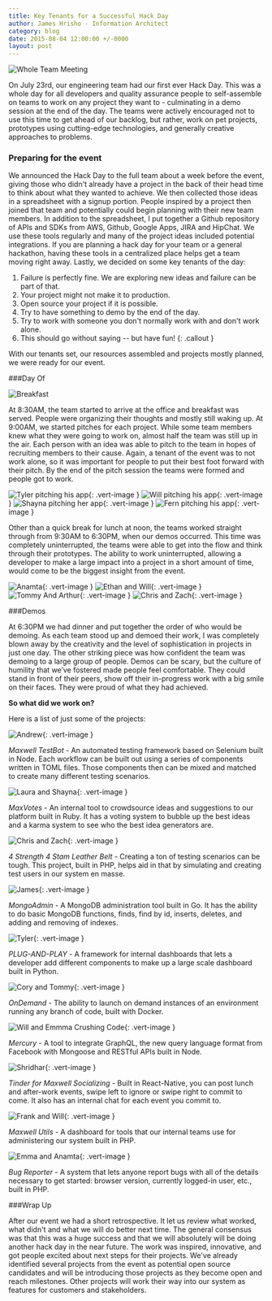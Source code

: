 ```yaml
---
title: Key Tenants for a Successful Hack Day
author: James Hrisho - Information Architect
category: blog
date: 2015-08-04 12:00:00 +/-0000
layout: post
---
```

![Whole Team Meeting](https://s3.amazonaws.com/engineering.maxwellhealth.com/IMG_7427.JPG)


On July 23rd, our engineering team had our first ever Hack Day. This was a whole day for all developers and quality assurance people to self-assemble on teams to work on any project they want to - culminating in a demo session at the end of the day. The teams were actively encouraged not to use this time to get ahead of our backlog, but rather, work on pet projects, prototypes using cutting-edge technologies, and generally creative approaches to problems.

### Preparing for the event

We announced the Hack Day to the full team about a week before the event, giving those who didn't already have a project in the back of their head time to think about what they wanted to achieve. We then collected those ideas in a spreadsheet with a signup portion. People inspired by a project then joined that team and potentially could begin planning with their new team members. In addition to the spreadsheet, I put together a Github repository of APIs and SDKs from AWS, Github, Google Apps, JIRA and HipChat. We use these tools regularly and many of the project ideas included potential integrations. If you are planning a hack day for your team or a general hackathon, having these tools in a centralized place helps get a team moving right away. Lastly, we decided on some key tenants of the day:

1. Failure is perfectly fine. We are exploring new ideas and failure can be part of that.
1. Your project might not make it to production.
1. Open source your project if it is possible.
1. Try to have something to demo by the end of the day.
1. Try to work with someone you don't normally work with and don't work alone.
1. This should go without saying -- but have fun!
{: .callout }

With our tenants set, our resources assembled and projects mostly planned, we were ready for our event.

###Day Of

![Breakfast](https://s3.amazonaws.com/engineering.maxwellhealth.com/IMG_7380.JPG)

At 8:30AM, the team started to arrive at the office and breakfast was served. People were organizing their thoughts and mostly still waking up. At 9:00AM, we started pitches for each project. While some team members knew what they were going to work on, almost half the team was still up in the air. Each person with an idea was able to pitch to the team in hopes of recruiting members to their cause. Again, a tenant of the event was to not work alone, so it was important for people to put their best foot forward with their pitch. By the end of the pitch session the teams were formed and people got to work.


![Tyler pitching his app](https://s3.amazonaws.com/engineering.maxwellhealth.com/IMG_7389.JPG){: .vert-image }
![Will pitching his app](https://s3.amazonaws.com/engineering.maxwellhealth.com/IMG_7392.JPG){: .vert-image }
![Shayna pitching her app](https://s3.amazonaws.com/engineering.maxwellhealth.com/IMG_7391.JPG){: .vert-image }
![Fern pitching his app](https://s3.amazonaws.com/engineering.maxwellhealth.com/IMG_7394.JPG){: .vert-image }

Other than a quick break for lunch at noon, the teams worked straight through from 9:30AM to 6:30PM, when our demos occurred. This time was completely uninterrupted, the teams were able to get into the flow and think through their prototypes. The ability to work uninterrupted, allowing a developer to make a large impact into a project in a short amount of time, would come to be the biggest insight from the event. 

![Anamta](https://s3.amazonaws.com/engineering.maxwellhealth.com/IMG_7416.JPG){: .vert-image }
![Ethan and Will](https://s3.amazonaws.com/engineering.maxwellhealth.com/IMG_7407.JPG){: .vert-image }
![Tommy And Arthur](https://s3.amazonaws.com/engineering.maxwellhealth.com/IMG_7408.JPG){: .vert-image }
![Chris and Zach](https://s3.amazonaws.com/engineering.maxwellhealth.com/IMG_7401.JPG){: .vert-image }


###Demos

At 6:30PM we had dinner and put together the order of who would be demoing. As each team stood up and demoed their work, I was completely blown away by the creativity and the level of sophistication in projects in just one day. The other striking piece was how confident the team was demoing to a large group of people. Demos can be scary, but the culture of humility that we’ve fostered made people feel comfortable. They could stand in front of their peers, show off their in-progress work with a big smile on their faces. They were proud of what they had achieved.

**So what did we work on?** 

Here is a list of just some of the projects:

![Andrew](https://s3.amazonaws.com/engineering.maxwellhealth.com/IMG_7437.JPG){: .vert-image }

*Maxwell TestBot* - An automated testing framework based on Selenium built in Node. Each workflow can be built out using a series of components written in TOML files. Those components then can be mixed and matched to create many different testing scenarios.

![Laura and Shayna](https://s3.amazonaws.com/engineering.maxwellhealth.com/IMG_7439.JPG){: .vert-image }

*MaxVotes* - An internal tool to crowdsource ideas and suggestions to our platform built in Ruby. It has a voting system to bubble up the best ideas and a karma system to see who the best idea generators are.

![Chris and Zach](https://s3.amazonaws.com/engineering.maxwellhealth.com/IMG_7431.JPG){: .vert-image }

*4 Strength 4 Stam Leather Belt* - Creating a ton of testing scenarios can be tough. This project, built in PHP, helps aid in that by simulating and creating test users in our system en masse.

![James](https://s3.amazonaws.com/engineering.maxwellhealth.com/IMG_7423.JPG){: .vert-image }

*MongoAdmin* - A MongoDB administration tool built in Go. It has the ability to do basic MongoDB functions, finds, find by id, inserts, deletes, and adding and removing of indexes.

![Tyler](https://s3.amazonaws.com/engineering.maxwellhealth.com/IMG_7432.JPG){: .vert-image }

*PLUG-AND-PLAY* - A framework for internal dashboards that lets a developer add different components to make up a large scale dashboard built in Python.

![Cory and Tommy](https://s3.amazonaws.com/engineering.maxwellhealth.com/IMG_7433.JPG){: .vert-image }

*OnDemand* - The ability to launch on demand instances of an environment running any branch of code, built with Docker.

![Will and Emmma Crushing Code](https://s3.amazonaws.com/engineering.maxwellhealth.com/IMG_7384.JPG){: .vert-image }

*Mercury* - A tool to integrate GraphQL, the new query language format from Facebook with Mongoose and RESTful APIs built in Node.

![Shridhar](https://s3.amazonaws.com/engineering.maxwellhealth.com/IMG_7440.JPG){: .vert-image }

*Tinder for Maxwell Socializing* - Built in React-Native, you can post lunch and after-work events, swipe left to ignore or swipe right to commit to come. It also has an internal chat for each event you commit to.

![Frank and Will](https://s3.amazonaws.com/engineering.maxwellhealth.com/IMG_7420.JPG){: .vert-image }

*Maxwell Utils* - A dashboard for tools that our internal teams use for administering our system built in PHP.

![Emma and Anamta](https://s3.amazonaws.com/engineering.maxwellhealth.com/IMG_7421.JPG){: .vert-image }

*Bug Reporter* - A system that lets anyone report bugs with all of the details necessary to get started: browser version, currently logged-in user, etc., built in PHP.


###Wrap Up

After our event we had a short retrospective. It let us review what worked, what didn't and what we will do better next time. The general consensus was that this was a huge success and that we will absolutely will be doing another hack day in the near future. The work was inspired, innovative, and got people excited about next steps for their projects. We've already identified several projects from the event as potential open source candidates and will be introducing those projects as they become open and reach milestones. Other projects will work their way into our system as features for customers and stakeholders.



